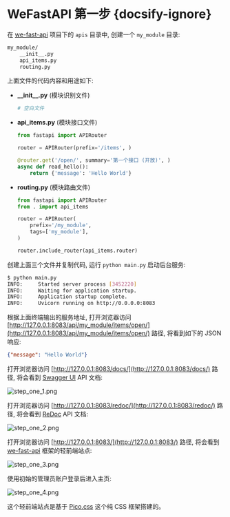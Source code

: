 # WeFastAPI 第一步 {docsify-ignore}

在 [we-fast-api](https://github.com/hekaiyou/we-fast-api) 项目下的 `apis` 目录中, 创建一个 `my_module` 目录:

```bash
my_module/
    __init__.py
    api_items.py
    routing.py
```

上面文件的代码内容和用途如下:

- **\_\_init\_\_.py** (模块识别文件)
   ```python
   # 空白文件
   ```
- **api_items.py** (模块接口文件)
   ```python
   from fastapi import APIRouter

   router = APIRouter(prefix='/items', )

   @router.get('/open/', summary='第一个接口 (开放)', )
   async def read_hello():
       return {'message': 'Hello World'}
   ```
- **routing.py** (模块路由文件)
   ```python
   from fastapi import APIRouter
   from . import api_items

   router = APIRouter(
       prefix='/my_module',
       tags=['my_module'],
   )

   router.include_router(api_items.router)
   ```

创建上面三个文件并复制代码, 运行 `python main.py` 启动后台服务:

```bash
$ python main.py
INFO:     Started server process [3452220]
INFO:     Waiting for application startup.
INFO:     Application startup complete.
INFO:     Uvicorn running on http://0.0.0.0:8083
```

根据上面终端输出的服务地址, 打开浏览器访问 [http://127.0.0.1:8083/api/my_module/items/open/](http://127.0.0.1:8083/api/my_module/items/open/) 路径, 将看到如下的 JSON 响应:

```json
{"message": "Hello World"}
```

打开浏览器访问 [http://127.0.0.1:8083/docs/](http://127.0.0.1:8083/docs/) 路径, 将会看到 [Swagger UI](https://github.com/swagger-api/swagger-ui) API 文档:

![step_one_1.png](https://trilium.hekaiyou.top/static/image/step_one/step_one_1.png)

打开浏览器访问 [http://127.0.0.1:8083/redoc/](http://127.0.0.1:8083/redoc/) 路径, 将会看到 [ReDoc](https://github.com/Rebilly/ReDoc) API 文档:

![step_one_2.png](https://trilium.hekaiyou.top/static/image/step_one/step_one_2.png)

打开浏览器访问 [http://127.0.0.1:8083/](http://127.0.0.1:8083/) 路径, 将会看到 [we-fast-api](https://github.com/hekaiyou/we-fast-api) 框架的轻前端站点:

![step_one_3.png](https://trilium.hekaiyou.top/static/image/step_one/step_one_3.png)

使用初始的管理员账户登录后进入主页:

![step_one_4.png](https://trilium.hekaiyou.top/static/image/step_one/step_one_4.png)

这个轻前端站点是基于 [Pico.css](https://picocss.com/) 这个纯 CSS 框架搭建的。
